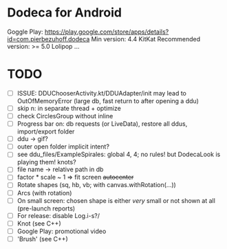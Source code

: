 # Dodeca for Android
Goggle Play: https://play.google.com/store/apps/details?id=com.pierbezuhoff.dodeca
Min version: 4.4 KitKat
Recommended version: >= 5.0 Lolipop
...
# TODO
- [ ] ISSUE: DDUChooserActivity.kt/DDUAdapter/init may lead to OutOfMemoryError (large db, fast return to after opening a ddu)
- [ ] skip n: in separate thread + optimize
- [ ] check CirclesGroup without inline
- [ ] Progress bar on: db requests (or LiveData), restore all ddus, import/export folder
- [ ] ddu -> gif?
- [ ] outer open folder implicit intent?
- [ ] see ddu_files/ExampleSpirales: global 4, 4; no rules! but DodecaLook is playing them! knots?
- [ ] file name -> relative path in db
- [ ] factor * scale ~ 1 => fit screen ~~autocenter~~
- [ ] Rotate shapes (sq, hb, vb; with canvas.withRotation(...))
- [ ] Arcs (with rotation)
- [ ] On small screen: chosen shape is either *very* small or not shown at all (pre-launch reports)
- [ ] For release: disable Log.i-s?/
- [ ] Knot (see C++)
- [ ] Google Play: promotional video
- [ ] 'Brush' (see C++)
